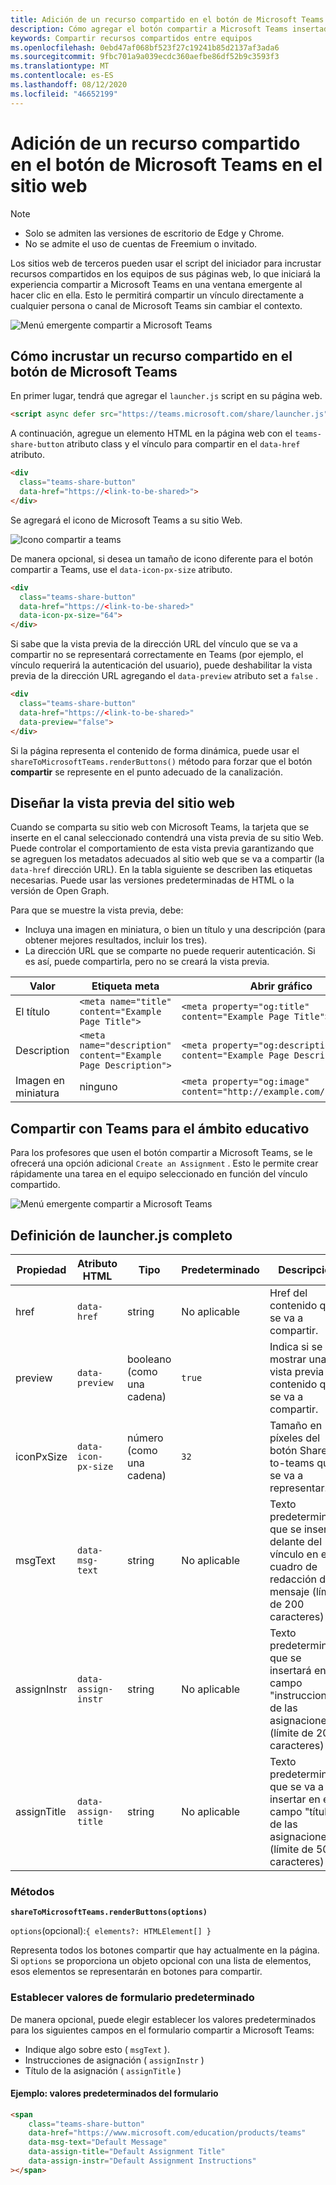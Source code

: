 ```yaml
---
title: Adición de un recurso compartido en el botón de Microsoft Teams en el sitio web
description: Cómo agregar el botón compartir a Microsoft Teams insertado en el sitio web
keywords: Compartir recursos compartidos entre equipos
ms.openlocfilehash: 0ebd47af068bf523f27c19241b85d2137af3ada6
ms.sourcegitcommit: 9fbc701a9a039ecdc360aefbe86df52b9c3593f3
ms.translationtype: MT
ms.contentlocale: es-ES
ms.lasthandoff: 08/12/2020
ms.locfileid: "46652199"
---
```

# <a name="adding-a-share-to-teams-button-to-your-website"></a>Adición de un recurso compartido en el botón de Microsoft Teams en el sitio web

>[!NOTE]
> * Solo se admiten las versiones de escritorio de Edge y Chrome.
> * No se admite el uso de cuentas de Freemium o invitado.

Los sitios web de terceros pueden usar el script del iniciador para incrustar recursos compartidos en los equipos de sus páginas web, lo que iniciará la experiencia compartir a Microsoft Teams en una ventana emergente al hacer clic en ella. Esto le permitirá compartir un vínculo directamente a cualquier persona o canal de Microsoft Teams sin cambiar el contexto.

![Menú emergente compartir a Microsoft Teams](~/assets/images/share-to-teams-popup.png)

## <a name="how-to-embed-a-share-to-teams-button"></a>Cómo incrustar un recurso compartido en el botón de Microsoft Teams

En primer lugar, tendrá que agregar el `launcher.js` script en su página web.

```html
<script async defer src="https://teams.microsoft.com/share/launcher.js"></script>
```

A continuación, agregue un elemento HTML en la página web con el `teams-share-button` atributo class y el vínculo para compartir en el `data-href` atributo.

```html
<div
  class="teams-share-button"
  data-href="https://<link-to-be-shared>">
</div>
```

Se agregará el icono de Microsoft Teams a su sitio Web.

![Icono compartir a teams](~/assets/icons/share-to-teams-icon.png)

De manera opcional, si desea un tamaño de icono diferente para el botón compartir a Teams, use el `data-icon-px-size` atributo.

```html
<div
  class="teams-share-button"
  data-href="https://<link-to-be-shared>"
  data-icon-px-size="64">
</div>
```

Si sabe que la vista previa de la dirección URL del vínculo que se va a compartir no se representará correctamente en Teams (por ejemplo, el vínculo requerirá la autenticación del usuario), puede deshabilitar la vista previa de la dirección URL agregando el `data-preview` atributo set a `false` .

```html
<div
  class="teams-share-button"
  data-href="https://<link-to-be-shared>"
  data-preview="false">
</div>
```

Si la página representa el contenido de forma dinámica, puede usar el `shareToMicrosoftTeams.renderButtons()` método para forzar que el botón **compartir** se represente en el punto adecuado de la canalización.

## <a name="crafting-your-website-preview"></a>Diseñar la vista previa del sitio web

Cuando se comparta su sitio web con Microsoft Teams, la tarjeta que se inserte en el canal seleccionado contendrá una vista previa de su sitio Web. Puede controlar el comportamiento de esta vista previa garantizando que se agreguen los metadatos adecuados al sitio web que se va a compartir (la `data-href` dirección URL). En la tabla siguiente se describen las etiquetas necesarias. Puede usar las versiones predeterminadas de HTML o la versión de Open Graph.

Para que se muestre la vista previa, debe:

* Incluya una imagen en miniatura, o bien un título y una descripción (para obtener mejores resultados, incluir los tres).
* La dirección URL que se comparte no puede requerir autenticación. Si es así, puede compartirla, pero no se creará la vista previa.

|Valor|Etiqueta meta| Abrir gráfico|
|----|----|----|
|El título|`<meta name="title" content="Example Page Title">`|`<meta property="og:title" content="Example Page Title">`|
|Description|`<meta name="description" content="Example Page Description">`|`<meta property="og:description" content="Example Page Description">`|
|Imagen en miniatura| ninguno |`<meta property="og:image" content="http://example.com/image.jpg">`|

## <a name="share-to-teams-for-education"></a>Compartir con Teams para el ámbito educativo

Para los profesores que usen el botón compartir a Microsoft Teams, se le ofrecerá una opción adicional `Create an Assignment` . Esto le permite crear rápidamente una tarea en el equipo seleccionado en función del vínculo compartido.

![Menú emergente compartir a Microsoft Teams](~/assets/images/share-to-teams-popup-edu.png)

## <a name="full-launcherjs-definition"></a>Definición de launcher.js completo

| Propiedad | Atributo HTML | Tipo | Predeterminado | Descripción |
| -------------- | ---------------------- | --------------------- | ------- | ---------------------------------------------------------------------- |
| href | `data-href` | string | No aplicable | Href del contenido que se va a compartir. |
| preview | `data-preview` | booleano (como una cadena) | `true` | Indica si se va a mostrar una vista previa del contenido que se va a compartir. |
| iconPxSize | `data-icon-px-size` | número (como una cadena) | `32` | Tamaño en píxeles del botón Share-to-teams que se va a representar. |
| msgText | `data-msg-text` | string | No aplicable | Texto predeterminado que se inserta delante del vínculo en el cuadro de redacción del mensaje (límite de 200 caracteres) |
| assignInstr | `data-assign-instr` | string | No aplicable | Texto predeterminado que se insertará en el campo "instrucciones" de las asignaciones (límite de 200 caracteres) |
| assignTitle | `data-assign-title` | string | No aplicable | Texto predeterminado que se va a insertar en el campo "título" de las asignaciones (límite de 50 caracteres) |

### <a name="methods"></a>Métodos

**`shareToMicrosoftTeams.renderButtons(options)`**

`options`(opcional):`{ elements?: HTMLElement[] }`

Representa todos los botones compartir que hay actualmente en la página. Si `options` se proporciona un objeto opcional con una lista de elementos, esos elementos se representarán en botones para compartir.

### <a name="setting-default-form-values"></a>Establecer valores de formulario predeterminado

De manera opcional, puede elegir establecer los valores predeterminados para los siguientes campos en el formulario compartir a Microsoft Teams:

* Indique algo sobre esto ( `msgText` ).
* Instrucciones de asignación ( `assignInstr` )
* Título de la asignación ( `assignTitle` )

#### <a name="example-default-form-values"></a>Ejemplo: valores predeterminados del formulario

```html
<span
    class="teams-share-button"
    data-href="https://www.microsoft.com/education/products/teams"
    data-msg-text="Default Message"
    data-assign-title="Default Assignment Title"
    data-assign-instr="Default Assignment Instructions"
></span>
```
